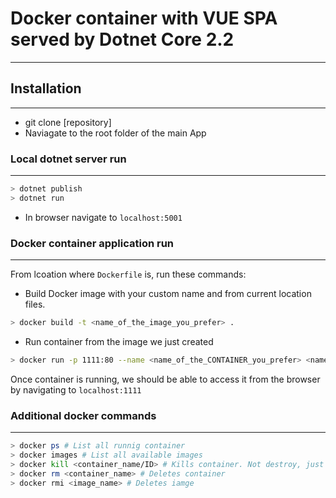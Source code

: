 # Docker container with VUE SPA served by Dotnet Core 2.2
------
## Installation
------
  - git clone [repository] 
  - Naviagate to the root folder of the main App
### Local dotnet server run
------
```sh
> dotnet publish
> dotnet run
```
  - In browser navigate to `localhost:5001`
### Docker container application run
------
From lcoation where `Dockerfile` is, run these commands:
  - Build Docker image with your custom name and from current location files. 
```sh
> docker build -t <name_of_the_image_you_prefer> .
```
  - Run container from the image we just created
```sh
> docker run -p 1111:80 --name <name_of_the_CONTAINER_you_prefer> <name_of_the_IMAGE_we_created_before>
```
Once container is running, we should be able to access it from the browser by navigating to
`localhost:1111`

### Additional docker commands
------
```sh
> docker ps # List all runnig container
> docker images # List all available images
> docker kill <container_name/ID> # Kills container. Not destroy, just stops it.
> docker rm <container_name> # Deletes container 
> docker rmi <image_name> # Deletes iamge
```
